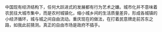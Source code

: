 中国现有经济结构下，任何大跃进式的发展都有行为艺术之嫌。城市化并不意味着农民往大城市集中，而是农村城镇化，缩小城乡间的生活质量差异，形成各城镇的小经济循环，城与城之间自由流动。重庆现在的做法，在打着民意牌走前苏东之路，如我此前猜测。真正的自由市场是政府不插手。

